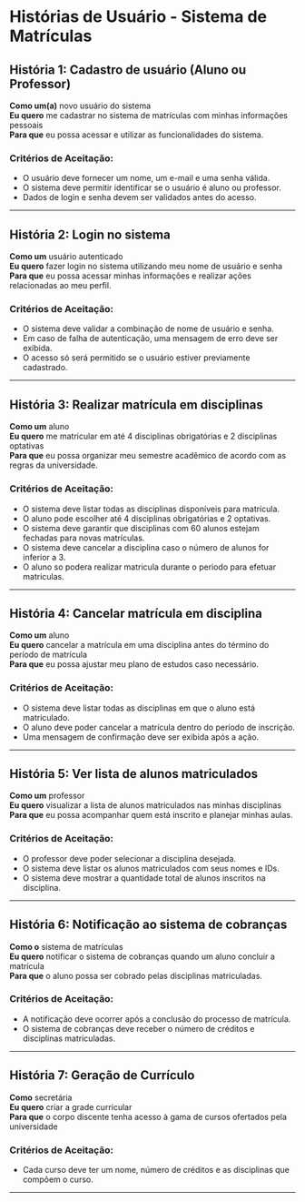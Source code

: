 # Histórias de Usuário - Sistema de Matrículas

## História 1: Cadastro de usuário (Aluno ou Professor)
**Como um(a)** novo usuário do sistema  
**Eu quero** me cadastrar no sistema de matrículas com minhas informações pessoais  
**Para que** eu possa acessar e utilizar as funcionalidades do sistema.  

### Critérios de Aceitação:
- O usuário deve fornecer um nome, um e-mail e uma senha válida.
- O sistema deve permitir identificar se o usuário é aluno ou professor.
- Dados de login e senha devem ser validados antes do acesso.

---

## História 2: Login no sistema
**Como um** usuário autenticado  
**Eu quero** fazer login no sistema utilizando meu nome de usuário e senha  
**Para que** eu possa acessar minhas informações e realizar ações relacionadas ao meu perfil.  

### Critérios de Aceitação:
- O sistema deve validar a combinação de nome de usuário e senha.
- Em caso de falha de autenticação, uma mensagem de erro deve ser exibida.
- O acesso só será permitido se o usuário estiver previamente cadastrado.

---

## História 3: Realizar matrícula em disciplinas
**Como um** aluno  
**Eu quero** me matricular em até 4 disciplinas obrigatórias e 2 disciplinas optativas  
**Para que** eu possa organizar meu semestre acadêmico de acordo com as regras da universidade.  

### Critérios de Aceitação:
- O sistema deve listar todas as disciplinas disponíveis para matrícula.
- O aluno pode escolher até 4 disciplinas obrigatórias e 2 optativas.
- O sistema deve garantir que disciplinas com 60 alunos estejam fechadas para novas matrículas.
- O sistema deve cancelar a disciplina caso o número de alunos for inferior a 3.
- O aluno so podera realizar matricula durante o periodo para efetuar matriculas.

---

## História 4: Cancelar matrícula em disciplina
**Como um** aluno  
**Eu quero** cancelar a matrícula em uma disciplina antes do término do período de matrícula  
**Para que** eu possa ajustar meu plano de estudos caso necessário.  

### Critérios de Aceitação:
- O sistema deve listar todas as disciplinas em que o aluno está matriculado.
- O aluno deve poder cancelar a matrícula dentro do período de inscrição.
- Uma mensagem de confirmação deve ser exibida após a ação.

---

## História 5: Ver lista de alunos matriculados
**Como um** professor  
**Eu quero** visualizar a lista de alunos matriculados nas minhas disciplinas  
**Para que** eu possa acompanhar quem está inscrito e planejar minhas aulas.  

### Critérios de Aceitação:
- O professor deve poder selecionar a disciplina desejada.
- O sistema deve listar os alunos matriculados com seus nomes e IDs.
- O sistema deve mostrar a quantidade total de alunos inscritos na disciplina.

---

## História 6: Notificação ao sistema de cobranças
**Como o** sistema de matrículas  
**Eu quero** notificar o sistema de cobranças quando um aluno concluir a matrícula  
**Para que** o aluno possa ser cobrado pelas disciplinas matriculadas.  

### Critérios de Aceitação:
- A notificação deve ocorrer após a conclusão do processo de matrícula.
- O sistema de cobranças deve receber o número de créditos e disciplinas matriculadas.

---

## História 7: Geração de Currículo
**Como** secretária  
**Eu quero** criar a grade curricular  
**Para que** o corpo discente tenha acesso à gama de cursos ofertados pela universidade  

### Critérios de Aceitação:
- Cada curso deve ter um nome, número de créditos e as disciplinas que compõem o curso.

---
